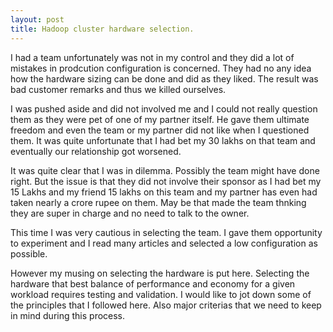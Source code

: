 ```yaml
---
layout: post
title: Hadoop cluster hardware selection.
---
```


I had a team unfortunately was not in my control and they did a lot of mistakes in prodcution configuration
is concerned.  They had no any idea how the hardware sizing can be done and did as they liked. The
result was bad customer remarks and thus we killed ourselves.

I was pushed aside and did not involved me and I could not really question them as they were pet of
one of my partner itself.  He gave them ultimate freedom and even the team or my partner did
not like when I questioned them.  It was quite unfortunate that I had bet my 30 lakhs on that
team and eventually our relationship got worsened.

It was quite clear that I was in dilemma.  Possibly the team might have done right.  But the issue
is that they did not involve their sponsor as I had bet my 15 Lakhs and my friend 15 lakhs on this
team and my partner has even had taken nearly a crore rupee on them.  May be that made the team
thnking they are super in charge and no need to talk to the owner.

This time I was very cautious in selecting the team.  I gave them opportunity to experiment and I
read many articles and selected a low configuration as possible.

However my musing on selecting the hardware is put here.  Selecting the hardware that best balance of performance
and economy for a given workload requires testing and validation.  I would like to jot down some of the principles
that I followed here.  Also major criterias that we need to keep in mind during this process.

